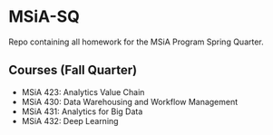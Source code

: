 # MSiA-SQ
Repo containing all homework for the MSiA Program Spring Quarter.

## Courses (Fall Quarter)
- MSiA 423: Analytics Value Chain
- MSiA 430: Data Warehousing and Workflow Management
- MSiA 431: Analytics for Big Data
- MSiA 432: Deep Learning
